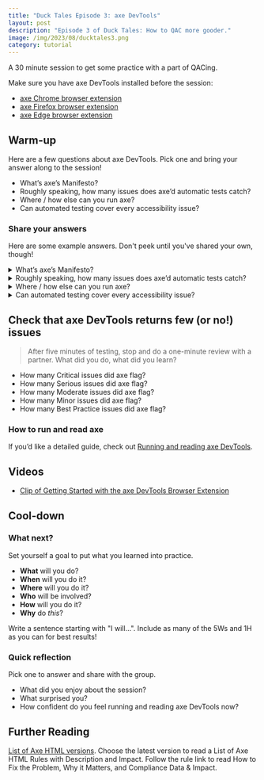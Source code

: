 ```yaml
---
title: "Duck Tales Episode 3: axe DevTools"
layout: post
description: "Episode 3 of Duck Tales: How to QAC more gooder."
image: /img/2023/08/ducktales3.png
category: tutorial
---
```


A 30 minute session to get some practice with a part of QACing.

Make sure you have axe DevTools installed before the session: 

- [axe Chrome browser extension](https://chrome.google.com/webstore/detail/axe/lhdoppojpmngadmnindnejefpokejbdd)
- [axe Firefox browser extension](https://addons.mozilla.org/en-US/firefox/addon/axe-devtools/)
- [axe Edge browser extension](https://microsoftedge.microsoft.com/addons/detail/axe-web-accessibility-t/kcenlimkmjjkdfcaleembgmldmnnlfkn)

## Warm-up

Here are a few questions about axe DevTools. Pick one and bring your answer along to the session!

- What’s axe’s Manifesto?
- Roughly speaking, how many issues does axe’d automatic tests catch?
- Where / how else can you run axe?
- Can automated testing cover every accessibility issue?

### Share your answers

Here are some example answers. Don't peek until you've shared your own, though!

<details>
	<summary>What’s axe’s Manifesto?</summary>
<div markdown="1">
[Among other things: zero false positives](https://github.com/dequelabs/axe-core#about-axe---our-manifesto) and highly configurable.
</div>
</details>

<details>
	<summary>Roughly speaking, how many issues does axe’d automatic tests catch?</summary>
<div markdown="1">
“On average 57% of WCAG issues” according to [their docs on GitHub](https://github.com/dequelabs/axe-core#the-accessibility-rules). But the most accurate answer is “It depends”.
</div>
</details>

<details>
	<summary>Where / how else can you run axe?</summary>
<div markdown="1">
Lots of places! In particular: in unit tests with `jest-axe` and in end-to-end tests with `cypress-axe` or `playwright-axe`.
</div>
</details>

<details>
	<summary>Can automated testing cover every accessibility issue?</summary>
<div markdown="1">
No! But it can pick up lots. As you might expect, it’s good at quantitative stuff, but not so good at qualitative stuff. Check out [Automated accessibility testing](/2022/04/09/automated-accessibility-testing/) for more detail.
</div>
</details>

## Check that axe DevTools returns few (or no!) issues

> After five minutes of testing, stop and do a one-minute review with a partner. What did you do, what did you learn?

- How many Critical issues did axe flag?
- How many Serious issues did axe flag?
- How many Moderate issues did axe flag?
- How many Minor issues did axe flag?
- How many Best Practice issues did axe flag?

### How to run and read axe

If you’d like a detailed guide, check out [Running and reading axe DevTools](/2023/08/22/running-and-reading-axe-devtools/).

## Videos

- [Clip of Getting Started with the axe DevTools Browser Extension](https://youtube.com/clip/UgkxTkjPTBc-Uyy7qH28wh_D6BmSFtgG5rDL)

## Cool-down

### What next?

Set yourself a goal to put what you learned into practice.

- **What** will you do?
- **When** will you do it?
- **Where** will you do it?
- **Who** will be involved?
- **How** will you do it?
- **Why** do _this_?

Write a sentence starting with "I will...". Include as many of the 5Ws and 1H as you can for best results!

### Quick reflection

Pick one to answer and share with the group.

- What did you enjoy about the session?
- What surprised you?
- How confident do you feel running and reading axe DevTools now?

## Further Reading

[List of Axe HTML versions](https://dequeuniversity.com/rules/axe/html). Choose the latest version to read a List of Axe HTML Rules with Description and Impact. Follow the rule link to read How to Fix the Problem, Why it Matters, and Compliance Data & Impact.
